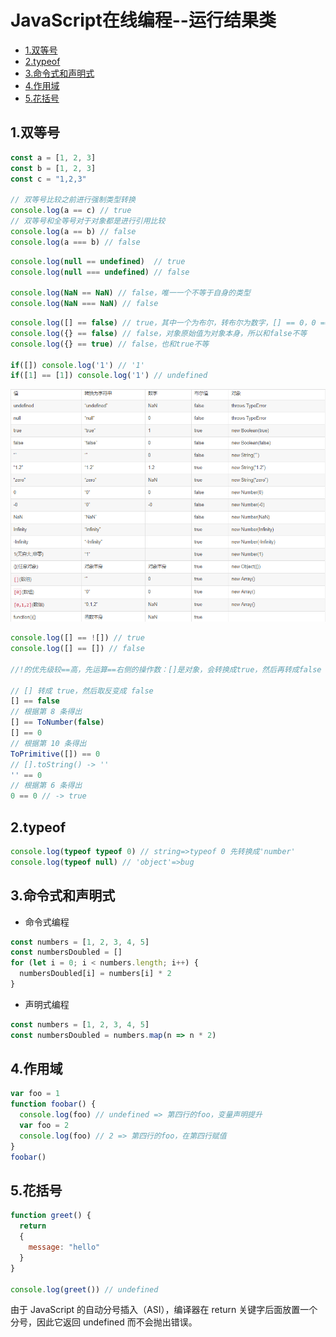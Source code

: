 # JavaScript在线编程--运行结果类
* [1.双等号](#1.双等号)
* [2.typeof](#2.typeof)
* [3.命令式和声明式](#3.命令式和声明式)
* [4.作用域](#4.作用域)
* [5.花括号](#5.花括号)

## 1.双等号
```js
const a = [1, 2, 3]
const b = [1, 2, 3]
const c = "1,2,3"

// 双等号比较之前进行强制类型转换
console.log(a == c) // true
// 双等号和全等号对于对象都是进行引用比较
console.log(a == b) // false
console.log(a === b) // false
```
```js
console.log(null == undefined)  // true
console.log(null === undefined) // false

console.log(NaN == NaN) // false，唯一一个不等于自身的类型
console.log(NaN === NaN) // false
```
```js
console.log([] == false) // true，其中一个为布尔，转布尔为数字，[] == 0，0 == 0
console.log({} == false) // false，对象原始值为对象本身，所以和false不等
console.log({} == true) // false，也和true不等

if([]) console.log('1') // '1'
if([1] == [1]) console.log('1') // undefined
```

![alt](./imgs/js-1.png)

```js
console.log([] == ![]) // true
console.log([] == []) // false

//!的优先级较==高，先运算==右侧的操作数：[]是对象，会转换成true，然后再转成false（加!的一定是转换成boolean）

// [] 转成 true，然后取反变成 false
[] == false
// 根据第 8 条得出
[] == ToNumber(false)
[] == 0
// 根据第 10 条得出
ToPrimitive([]) == 0
// [].toString() -> ''
'' == 0
// 根据第 6 条得出
0 == 0 // -> true
```

## 2.typeof
```js
console.log(typeof typeof 0) // string=>typeof 0 先转换成'number'
console.log(typeof null) // 'object'=>bug
```

## 3.命令式和声明式
* 命令式编程
```js
const numbers = [1, 2, 3, 4, 5]
const numbersDoubled = []
for (let i = 0; i < numbers.length; i++) {
  numbersDoubled[i] = numbers[i] * 2
}
```

* 声明式编程
```js
const numbers = [1, 2, 3, 4, 5]
const numbersDoubled = numbers.map(n => n * 2)
```

## 4.作用域
```js
var foo = 1
function foobar() {
  console.log(foo) // undefined => 第四行的foo，变量声明提升
  var foo = 2
  console.log(foo) // 2 => 第四行的foo，在第四行赋值
}
foobar()
```

## 5.花括号
```js
function greet() {
  return
  {
    message: "hello"
  }
}

console.log(greet()) // undefined
```
由于 JavaScript 的自动分号插入（ASI），编译器在 return 关键字后面放置一个分号，因此它返回 undefined 而不会抛出错误。